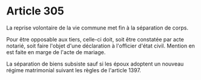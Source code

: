 # Article 305

La reprise volontaire de la vie commune met fin à la séparation de corps.

Pour être opposable aux tiers, celle-ci doit, soit être constatée par acte notarié, soit faire l'objet d'une déclaration à l'officier d'état civil. Mention en est faite en marge de l'acte de mariage.

La séparation de biens subsiste sauf si les époux adoptent un nouveau régime matrimonial suivant les règles de l'article 1397.

